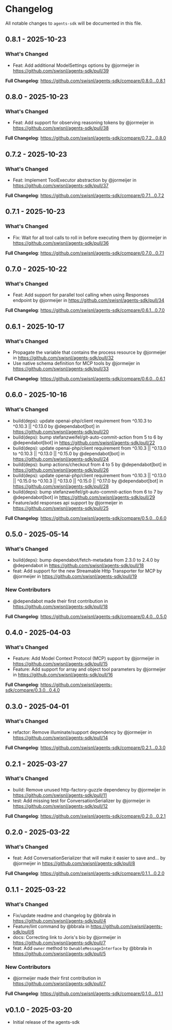 # Changelog

All notable changes to `agents-sdk` will be documented in this file.

## 0.8.1 - 2025-10-23

### What's Changed

* Feat: Add additional ModelSettings options by @jormeijer in https://github.com/swisnl/agents-sdk/pull/39

**Full Changelog**: https://github.com/swisnl/agents-sdk/compare/0.8.0...0.8.1

## 0.8.0 - 2025-10-23

### What's Changed

* Feat: Add support for observing reasoning tokens by @jormeijer in https://github.com/swisnl/agents-sdk/pull/38

**Full Changelog**: https://github.com/swisnl/agents-sdk/compare/0.7.2...0.8.0

## 0.7.2 - 2025-10-23

### What's Changed

* Feat: Implement ToolExecutor abstraction by @jormeijer in https://github.com/swisnl/agents-sdk/pull/37

**Full Changelog**: https://github.com/swisnl/agents-sdk/compare/0.7.1...0.7.2

## 0.7.1 - 2025-10-23

### What's Changed

* Fix: Wait for all tool calls to roll in before executing them by @jormeijer in https://github.com/swisnl/agents-sdk/pull/36

**Full Changelog**: https://github.com/swisnl/agents-sdk/compare/0.7.0...0.7.1

## 0.7.0 - 2025-10-22

### What's Changed

* Feat: Add support for parallel tool calling when using Responses endpoint by @jormeijer in https://github.com/swisnl/agents-sdk/pull/34

**Full Changelog**: https://github.com/swisnl/agents-sdk/compare/0.6.1...0.7.0

## 0.6.1 - 2025-10-17

### What's Changed

* Propagate the variable that contains the process resource by @jormeijer in https://github.com/swisnl/agents-sdk/pull/32
* Use native schema definition for MCP tools by @jormeijer in https://github.com/swisnl/agents-sdk/pull/33

**Full Changelog**: https://github.com/swisnl/agents-sdk/compare/0.6.0...0.6.1

## 0.6.0 - 2025-10-16

### What's Changed

* build(deps): update openai-php/client requirement from ^0.10.3 to ^0.10.3 || ^0.13.0 by @dependabot[bot] in https://github.com/swisnl/agents-sdk/pull/20
* build(deps): bump stefanzweifel/git-auto-commit-action from 5 to 6 by @dependabot[bot] in https://github.com/swisnl/agents-sdk/pull/22
* build(deps): update openai-php/client requirement from ^0.10.3 || ^0.13.0 to ^0.10.3 || ^0.13.0 || ^0.15.0 by @dependabot[bot] in https://github.com/swisnl/agents-sdk/pull/24
* build(deps): bump actions/checkout from 4 to 5 by @dependabot[bot] in https://github.com/swisnl/agents-sdk/pull/26
* build(deps): update openai-php/client requirement from ^0.10.3 || ^0.13.0 || ^0.15.0 to ^0.10.3 || ^0.13.0 || ^0.15.0 || ^0.17.0 by @dependabot[bot] in https://github.com/swisnl/agents-sdk/pull/28
* build(deps): bump stefanzweifel/git-auto-commit-action from 6 to 7 by @dependabot[bot] in https://github.com/swisnl/agents-sdk/pull/29
* Feature/add responses api support by @jormeijer in https://github.com/swisnl/agents-sdk/pull/25

**Full Changelog**: https://github.com/swisnl/agents-sdk/compare/0.5.0...0.6.0

## 0.5.0 - 2025-05-14

### What's Changed

* build(deps): bump dependabot/fetch-metadata from 2.3.0 to 2.4.0 by @dependabot in https://github.com/swisnl/agents-sdk/pull/18
* feat: Add support for the new Streamable Http Transporter for MCP by @jormeijer in https://github.com/swisnl/agents-sdk/pull/19

### New Contributors

* @dependabot made their first contribution in https://github.com/swisnl/agents-sdk/pull/18

**Full Changelog**: https://github.com/swisnl/agents-sdk/compare/0.4.0...0.5.0

## 0.4.0 - 2025-04-03

### What's Changed

* Feature: Add Model Context Protocol (MCP) support by @jormeijer in https://github.com/swisnl/agents-sdk/pull/15
* Feature: Add support for array and object tool parameters by @jormeijer in https://github.com/swisnl/agents-sdk/pull/16

**Full Changelog**: https://github.com/swisnl/agents-sdk/compare/0.3.0...0.4.0

## 0.3.0 - 2025-04-01

### What's Changed

* refactor: Remove illuminate/support dependency by @jormeijer in https://github.com/swisnl/agents-sdk/pull/14

**Full Changelog**: https://github.com/swisnl/agents-sdk/compare/0.2.1...0.3.0

## 0.2.1 - 2025-03-27

### What's Changed

* build: Remove unused http-factory-guzzle dependency by @jormeijer in https://github.com/swisnl/agents-sdk/pull/11
* test: Add missing test for ConversationSerializer by @jormeijer in https://github.com/swisnl/agents-sdk/pull/12

**Full Changelog**: https://github.com/swisnl/agents-sdk/compare/0.2.0...0.2.1

## 0.2.0 - 2025-03-22

### What's Changed

* feat: Add ConversationSerializer that will make it easier to save and… by @jormeijer in https://github.com/swisnl/agents-sdk/pull/8

**Full Changelog**: https://github.com/swisnl/agents-sdk/compare/0.1.1...0.2.0

## 0.1.1 - 2025-03-22

### What's Changed

* Fix/update readme and changelog by @bbrala in https://github.com/swisnl/agents-sdk/pull/4
* Feature/lint command by @bbrala in https://github.com/swisnl/agents-sdk/pull/6
* docs: Correcting link to Joris's bio by @jormeijer in https://github.com/swisnl/agents-sdk/pull/7
* feat: Add `owner` method to `OwnableMessageInterface` by @bbrala in https://github.com/swisnl/agents-sdk/pull/5

### New Contributors

* @jormeijer made their first contribution in https://github.com/swisnl/agents-sdk/pull/7

**Full Changelog**: https://github.com/swisnl/agents-sdk/compare/0.1.0...0.1.1

## v0.1.0 - 2025-03-20

* Initial release of the agents-sdk
